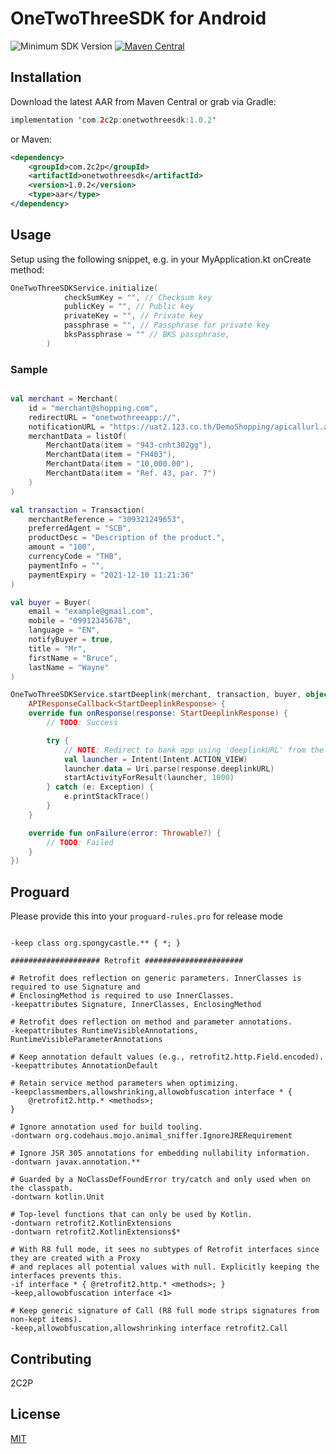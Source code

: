 # OneTwoThreeSDK for Android

![Minimum SDK Version](https://img.shields.io/badge/minSdkVersion-23-brightgreen)
[![Maven Central](https://maven-badges.herokuapp.com/maven-central/com.2c2p/onetwothreesdk/badge.svg)](https://search.maven.org/artifact/com.2c2p/onetwothreesdk)

## Installation

Download the latest AAR from Maven Central or grab via Gradle:

```kotlin
implementation 'com.2c2p:onetwothreesdk:1.0.2'
```


or Maven:

```xml
<dependency>
    <groupId>com.2c2p</groupId>
    <artifactId>onetwothreesdk</artifactId>
    <version>1.0.2</version>
    <type>aar</type>
</dependency>
```

## Usage

Setup using the following snippet, e.g. in your MyApplication.kt onCreate method:

```kotlin
OneTwoThreeSDKService.initialize(
            checkSumKey = "", // Checksum key
            publicKey = "", // Public key
            privateKey = "", // Private key
            passphrase = "", // Passphrase for private key
            bksPassphrase = "" // BKS passphrase,
        )
```

### Sample

```kotlin

val merchant = Merchant(
    id = "merchant@shopping.com",
    redirectURL = "onetwothreeapp://",
    notificationURL = "https://uat2.123.co.th/DemoShopping/apicallurl.aspx",
    merchantData = listOf(
        MerchantData(item = "943-cnht302gg"),
        MerchantData(item = "FH403"),
        MerchantData(item = "10,000.00"),
        MerchantData(item = "Ref. 43, par. 7")
    )
)

val transaction = Transaction(
    merchantReference = "309321249653",
    preferredAgent = "SCB",
    productDesc = "Description of the product.",
    amount = "100",
    currencyCode = "THB",
    paymentInfo = "",
    paymentExpiry = "2021-12-10 11:21:36"
)

val buyer = Buyer(
    email = "example@gmail.com",
    mobile = "09912345678",
    language = "EN",
    notifyBuyer = true,
    title = "Mr",
    firstName = "Bruce",
    lastName = "Wayne"
)

OneTwoThreeSDKService.startDeeplink(merchant, transaction, buyer, object :
    APIResponseCallback<StartDeeplinkResponse> {
    override fun onResponse(response: StartDeeplinkResponse) {
        // TODO: Success

        try {
            // NOTE: Redirect to bank app using 'deeplinkURL' from the response.
            val launcher = Intent(Intent.ACTION_VIEW)
            launcher.data = Uri.parse(response.deeplinkURL)
            startActivityForResult(launcher, 1000)
        } catch (e: Exception) {
            e.printStackTrace()
        }
    }

    override fun onFailure(error: Throwable?) {
        // TODO: Failed
    }
})
```

## Proguard

Please provide this into your `proguard-rules.pro` for release mode

```

-keep class org.spongycastle.** { *; }

#################### Retrofit ######################

# Retrofit does reflection on generic parameters. InnerClasses is required to use Signature and
# EnclosingMethod is required to use InnerClasses.
-keepattributes Signature, InnerClasses, EnclosingMethod

# Retrofit does reflection on method and parameter annotations.
-keepattributes RuntimeVisibleAnnotations, RuntimeVisibleParameterAnnotations

# Keep annotation default values (e.g., retrofit2.http.Field.encoded).
-keepattributes AnnotationDefault

# Retain service method parameters when optimizing.
-keepclassmembers,allowshrinking,allowobfuscation interface * {
    @retrofit2.http.* <methods>;
}

# Ignore annotation used for build tooling.
-dontwarn org.codehaus.mojo.animal_sniffer.IgnoreJRERequirement

# Ignore JSR 305 annotations for embedding nullability information.
-dontwarn javax.annotation.**

# Guarded by a NoClassDefFoundError try/catch and only used when on the classpath.
-dontwarn kotlin.Unit

# Top-level functions that can only be used by Kotlin.
-dontwarn retrofit2.KotlinExtensions
-dontwarn retrofit2.KotlinExtensions$*

# With R8 full mode, it sees no subtypes of Retrofit interfaces since they are created with a Proxy
# and replaces all potential values with null. Explicitly keeping the interfaces prevents this.
-if interface * { @retrofit2.http.* <methods>; }
-keep,allowobfuscation interface <1>

# Keep generic signature of Call (R8 full mode strips signatures from non-kept items).
-keep,allowobfuscation,allowshrinking interface retrofit2.Call
```

## Contributing
2C2P

## License
[MIT](https://choosealicense.com/licenses/mit/)